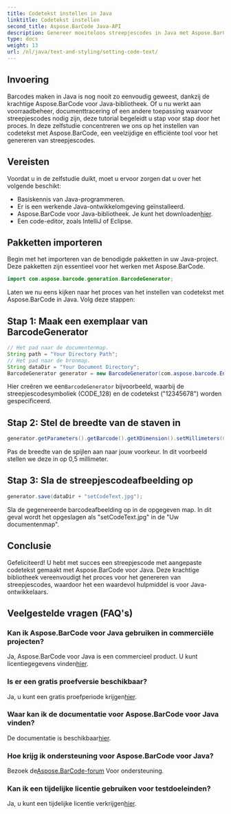 ```yaml
---
title: Codetekst instellen in Java
linktitle: Codetekst instellen
second_title: Aspose.BarCode Java-API
description: Genereer moeiteloos streepjescodes in Java met Aspose.BarCode. Volg onze stapsgewijze handleiding voor het efficiënt aanpassen van codeteksten.
type: docs
weight: 13
url: /nl/java/text-and-styling/setting-code-text/
---
```


## Invoering

Barcodes maken in Java is nog nooit zo eenvoudig geweest, dankzij de krachtige Aspose.BarCode voor Java-bibliotheek. Of u nu werkt aan voorraadbeheer, documenttracering of een andere toepassing waarvoor streepjescodes nodig zijn, deze tutorial begeleidt u stap voor stap door het proces. In deze zelfstudie concentreren we ons op het instellen van codetekst met Aspose.BarCode, een veelzijdige en efficiënte tool voor het genereren van streepjescodes.

## Vereisten

Voordat u in de zelfstudie duikt, moet u ervoor zorgen dat u over het volgende beschikt:

- Basiskennis van Java-programmeren.
- Er is een werkende Java-ontwikkelomgeving geïnstalleerd.
-  Aspose.BarCode voor Java-bibliotheek. Je kunt het downloaden[hier](https://releases.aspose.com/barcode/java/).
- Een code-editor, zoals IntelliJ of Eclipse.

## Pakketten importeren

Begin met het importeren van de benodigde pakketten in uw Java-project. Deze pakketten zijn essentieel voor het werken met Aspose.BarCode.

```java
import com.aspose.barcode.generation.BarcodeGenerator;

```

Laten we nu eens kijken naar het proces van het instellen van codetekst met Aspose.BarCode in Java. Volg deze stappen:

## Stap 1: Maak een exemplaar van BarcodeGenerator

```java
// Het pad naar de documentenmap.
String path = "Your Directory Path";
// Het pad naar de bronmap.
String dataDir = "Your Document Directory";
BarcodeGenerator generator = new BarcodeGenerator(com.aspose.barcode.EncodeTypes.CODE_128, "12345678");
```

 Hier creëren we een`BarcodeGenerator` bijvoorbeeld, waarbij de streepjescodesymboliek (CODE_128) en de codetekst ("12345678") worden gespecificeerd.

## Stap 2: Stel de breedte van de staven in

```java
generator.getParameters().getBarcode().getXDimension().setMillimeters(0.5f);
```

Pas de breedte van de spijlen aan naar jouw voorkeur. In dit voorbeeld stellen we deze in op 0,5 millimeter.

## Stap 3: Sla de streepjescodeafbeelding op

```java
generator.save(dataDir + "setCodeText.jpg");
```

Sla de gegenereerde barcodeafbeelding op in de opgegeven map. In dit geval wordt het opgeslagen als "setCodeText.jpg" in de "Uw documentenmap".

## Conclusie

Gefeliciteerd! U hebt met succes een streepjescode met aangepaste codetekst gemaakt met Aspose.BarCode voor Java. Deze krachtige bibliotheek vereenvoudigt het proces voor het genereren van streepjescodes, waardoor het een waardevol hulpmiddel is voor Java-ontwikkelaars.

## Veelgestelde vragen (FAQ's)

### Kan ik Aspose.BarCode voor Java gebruiken in commerciële projecten?
 Ja, Aspose.BarCode voor Java is een commercieel product. U kunt licentiegegevens vinden[hier](https://purchase.aspose.com/buy).

### Is er een gratis proefversie beschikbaar?
 Ja, u kunt een gratis proefperiode krijgen[hier](https://releases.aspose.com/).

### Waar kan ik de documentatie voor Aspose.BarCode voor Java vinden?
 De documentatie is beschikbaar[hier](https://reference.aspose.com/barcode/java/).

### Hoe krijg ik ondersteuning voor Aspose.BarCode voor Java?
 Bezoek de[Aspose.BarCode-forum](https://forum.aspose.com/c/barcode/13) Voor ondersteuning.

### Kan ik een tijdelijke licentie gebruiken voor testdoeleinden?
 Ja, u kunt een tijdelijke licentie verkrijgen[hier](https://purchase.aspose.com/temporary-license/).